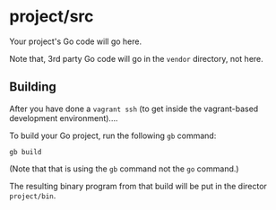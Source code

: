 # project/src

Your project's Go code will go here.

Note that, 3rd party Go code will go in the `vendor` directory, not here.

## Building

After you have done a `vagrant ssh` (to get inside the vagrant-based development environment)....

To build your Go project, run the following `gb` command:
```
gb build
```

(Note that that is using the `gb` command not the `go` command.)

The resulting binary program from that build will be put in the director `project/bin`.
